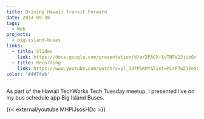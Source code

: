 ```yaml
---
title: Driving Hawaii Transit Forward
date: 2014-09-30
tags:
  - Web
projects:
  - big-island-buses
links:
  - title: Slides
    link: https://docs.google.com/presentation/d/e/2PACX-1vTNFe2Jjib6rfVeHsIZvwpl5Xv_es83MJKt_qxGEYErEGAtVLXvYteiZwN7MziJPM-R3eyXKGb3jJhg/pub?start=false&loop=false
  - title: Recording
    link: https://www.youtube.com/watch?v=yl_3d7PSKMY&list=PLrF7wZ1Ze5uH1xudf--exufrlgCVCE3n6&index=3&t=0s
color: '#4d74ab'
---
```


As part of the Hawaii TechWorks Tech Tuesday meetup, I presented live on my bus schedule app Big Island Buses.

{{< external/youtube MHPlJsosHDc >}}
